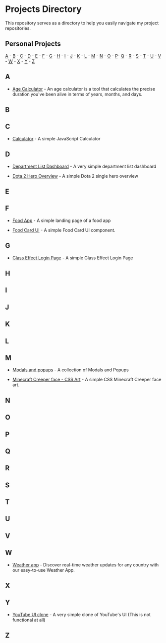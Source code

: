 # Projects Directory

This repository serves as a directory to help you easily navigate my project repositories.

## Personal Projects

[A](#a) - [B](#b) - [C](#c) - [D](#d) - [E](#e) - [F](#f) - [G](#g) - [H](#h) - [I](#i) - [J](#j) - [K](#k) - [L](#ll) - [M](#m) - [N](#n) - [O](#o) - [P](#p)- [Q](#q) - [R](#r) - [S](#s) - [T](#t) - [U](#u) - [V](#v) - [W](#w) - [X](#x) - [Y](#y) - [Z](#z)

## A <a id="a"></a>

- <a href="https://github.com/quielLovesLasagna/pp-age-calculator">Age Calculator</a> - An age calculator is a tool that calculates the precise duration you've been alive in terms of years, months, and days.

## B <a id="b"></a>

## C <a id="c"></a>

- <a href="https://github.com/quielLovesLasagna/pp-calculator">Calculator</a> - A simple JavaScript Calculator

## D <a id="d"></a>

- <a href="https://github.com/quielLovesLasagna/department-list-ui">Department List Dashboard</a> - A very simple department list dashboard

- <a href="https://github.com/quielLovesLasagna/dota-2-hero-overview">Dota 2 Hero Overview</a> - A simple Dota 2 single hero overview

## E <a id="e"></a>

## F <a id="f"></a>

- <a href="https://github.com/quielLovesLasagna/food-delivery-app-ui">Food App</a> - A simple landing page of a food app

- <a href="https://github.com/quielLovesLasagna/pp-food-card-ui-component">Food Card UI</a> - A simple Food Card UI component.

## G <a id="g"></a>

- <a href="https://github.com/quielLovesLasagna/glass-effect-login-page">Glass Effect Login Page</a> - A simple Glass Effect Login Page

## H <a id="h"></a>

## I <a id="i"></a>

## J <a id="j"></a>

## K <a id="k"></a>

## L <a id="l"></a>

## M <a id="m"></a>

- <a href="https://github.com/quielLovesLasagna/18-modals-and-popups">Modals and popups</a> - A collection of Modals and Popups

- <a href="https://github.com/quielLovesLasagna/minecraft-creeper-face">Minecraft Creeper face - CSS Art</a> - A simple CSS Minecraft Creeper face art.

## N <a id="n"></a>

## O <a id="o"></a>

## P <a id="p"></a>

## Q <a id="q"></a>

## R <a id="r"></a>

## S <a id="s"></a>

## T <a id="t"></a>

## U <a id="u"></a>

## V <a id="v"></a>

## W <a id="w"></a>

- <a href="https://github.com/quielLovesLasagna/pp-weather-app">Weather app</a> - Discover real-time weather updates for any country with our easy-to-use Weather App.

## X <a id="x"></a>

## Y <a id="y"></a>

- <a href="https://github.com/quielLovesLasagna/youtube-ui-clone">YouTube UI clone</a> - A very simple clone of YouTube's UI (This is not functional at all)

## Z <a id="z"></a>
